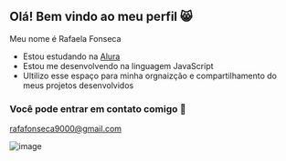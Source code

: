 ## Olá! Bem vindo ao meu perfil 😸

Meu nome é Rafaela Fonseca

- Estou estudando na [Alura](https://www.alura.com.br)
- Estou me desenvolvendo na linguagem JavaScript
- Ultilizo esse espaço para minha orgnaizção e compartilhamento do meus projetos desenvolvidos

### Você pode entrar em contato comigo 📧

rafafonseca9000@gmail.com



![image](https://github.com/user-attachments/assets/e2ce87b5-7d2e-44a9-8778-f69083b2aedf)


